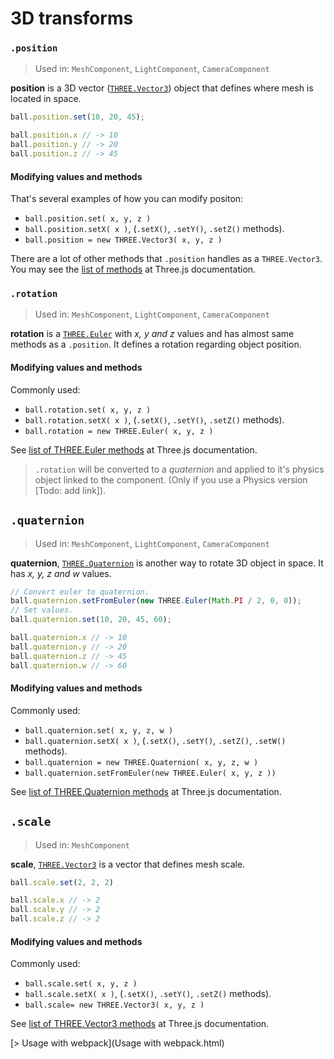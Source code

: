 # 3D transforms


### `.position`

> Used in: `MeshComponent`, `LightComponent`, `CameraComponent`

**position** is a 3D vector ([`THREE.Vector3`](https://threejs.org/docs/index.html#Reference/Math/Vector3)) object that defines where mesh is located in space.

```js
ball.position.set(10, 20, 45);

ball.position.x // -> 10
ball.position.y // -> 20
ball.position.z // -> 45
```

#### Modifying values and methods

That's several examples of how you can modify positon:

  - `ball.position.set( x, y, z )`
  - `ball.position.setX( x )`, (`.setX()`, `.setY()`, `.setZ()` methods).
  - `ball.position = new THREE.Vector3( x, y, z )`

There are a lot of other methods that `.position` handles as a `THREE.Vector3`. You may see the [list of methods](https://threejs.org/docs/index.html#Reference/Math/Vector3.set) at Three.js documentation.

### `.rotation`

> Used in: `MeshComponent`, `LightComponent`, `CameraComponent`

**rotation** is a [`THREE.Euler`](https://threejs.org/docs/index.html#Reference/Math/Euler) with _x, y and z_ values and has almost same methods as a `.position`. It defines a rotation regarding object position.

#### Modifying values and methods

Commonly used:

  - `ball.rotation.set( x, y, z )`
  - `ball.rotation.setX( x )`, (`.setX()`, `.setY()`, `.setZ()` methods).
  - `ball.rotation = new THREE.Euler( x, y, z )`

See [list of THREE.Euler methods](https://threejs.org/docs/index.html#Reference/Math/Euler.set) at Three.js documentation.

> `.rotation` will be converted to a _quaternion_ and applied to it's physics object linked to the component. (Only if you use a Physics version [Todo: add link]).

## `.quaternion`

> Used in: `MeshComponent`, `LightComponent`, `CameraComponent`

**quaternion**, [`THREE.Quaternion`](https://threejs.org/docs/index.html#Reference/Math/Quaternion) is another way to rotate 3D object in space. It has _x, y, z and w_ values.

```js
// Convert euler to quaternion.
ball.quaternion.setFromEuler(new THREE.Euler(Math.PI / 2, 0, 0));
// Set values.
ball.quaternion.set(10, 20, 45, 60);

ball.quaternion.x // -> 10
ball.quaternion.y // -> 20
ball.quaternion.z // -> 45
ball.quaternion.w // -> 60
```

#### Modifying values and methods

Commonly used:

  - `ball.quaternion.set( x, y, z, w )`
  - `ball.quaternion.setX( x )`, (`.setX()`, `.setY()`, `.setZ()`, `.setW()` methods).
  - `ball.quaternion = new THREE.Quaternion( x, y, z, w )`
  - `ball.quaternion.setFromEuler(new THREE.Euler( x, y, z ))`

See [list of THREE.Quaternion methods](https://threejs.org/docs/index.html#Reference/Math/Quaternion.set) at Three.js documentation.

## `.scale`

> Used in: `MeshComponent`

**scale**, [`THREE.Vector3`](https://threejs.org/docs/index.html#Reference/Math/Vector3) is a vector that defines mesh scale.

```js
ball.scale.set(2, 2, 2)

ball.scale.x // -> 2
ball.scale.y // -> 2
ball.scale.z // -> 2
```

#### Modifying values and methods

Commonly used:

  - `ball.scale.set( x, y, z )`
  - `ball.scale.setX( x )`, (`.setX()`, `.setY()`, `.setZ()` methods).
  - `ball.scale= new THREE.Vector3( x, y, z )`

See [list of THREE.Vector3 methods](https://threejs.org/docs/index.html#Reference/Math/Vector3.set) at Three.js documentation.

[> Usage with webpack](Usage with webpack.html)
